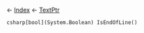 ← [Index](Api-Index) ← [TextPtr](VRage.Game.ModAPI.Ingame.Utilities.TextPtr)

```csharp[bool](System.Boolean) IsEndOfLine()```